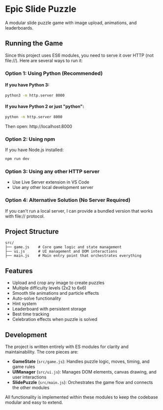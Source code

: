 # Epic Slide Puzzle

A modular slide puzzle game with image upload, animations, and leaderboards.

## Running the Game

Since this project uses ES6 modules, you need to serve it over HTTP (not file://). Here are several ways to run it:

### Option 1: Using Python (Recommended)

#### If you have Python 3:
```bash
python3 -m http.server 8000
```

#### If you have Python 2 or just "python":
```bash
python -m http.server 8000
```

Then open: http://localhost:8000

### Option 2: Using npm
If you have Node.js installed:
```bash
npm run dev
```

### Option 3: Using any other HTTP server
- Use Live Server extension in VS Code
- Use any other local development server

### Option 4: Alternative Solution (No Server Required)

If you can't run a local server, I can provide a bundled version that works with file:// protocol.

## Project Structure

```
src/
├── game.js    # Core game logic and state management
├── ui.js      # UI management and DOM interactions  
├── main.js    # Main entry point that orchestrates everything
```

## Features

- Upload and crop any image to create puzzles
- Multiple difficulty levels (2x2 to 6x6)
- Smooth tile animations and particle effects
- Auto-solve functionality
- Hint system
- Leaderboard with persistent storage
- Best time tracking
- Celebration effects when puzzle is solved

## Development

The project is written entirely with ES modules for clarity and maintainability. The
core pieces are:

- **GameState** (`src/game.js`): Handles puzzle logic, moves, timing, and game rules
- **UIManager** (`src/ui.js`): Manages DOM elements, canvas drawing, and user interactions
- **SlidePuzzle** (`src/main.js`): Orchestrates the game flow and connects the other modules

All functionality is implemented within these modules to keep the codebase modular
and easy to extend.
